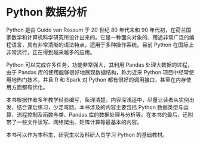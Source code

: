 # Python 数据分析

Python 是由 Guido van Rossum 于 20 世纪 80 年代末和 90 年代初，在荷兰国家数学和计算机科学研究所设计出来的。它是一种面向对象的、用途非常广泛的编程语言，具有非常清晰的语法特点，适用于多种操作系统。目前 Python 在国际上非常流行，正在得到越来越多的应用。

Python 可以完成许多任务，功能非常强大，其利用 Pandas 处理大数据的过程，由于 Pandas 库的使用能够很好地展现数据结构，称为近来 Python 项目中经常使用地热门技术，并且 R 和 Spark 对 Python 都有很好的调用接口，甚至在内存使用方面都有优化。

本书根据作者多年教学经验编写，条理清楚，内容深浅适中，尽量让读者从实例出发，结合课后练习，少走弯路。本书涉及的内容主要包括 Python 数据类型与运算、流程控制及函数与类、Pandas 库的数据处理与分析等。在本书的最后，还附带了一些文件读写、网络爬虫、矩阵计算等最基本的内容。

本书可以作为本科生、研究生以及科研人员学习 Python 的基础教材。
